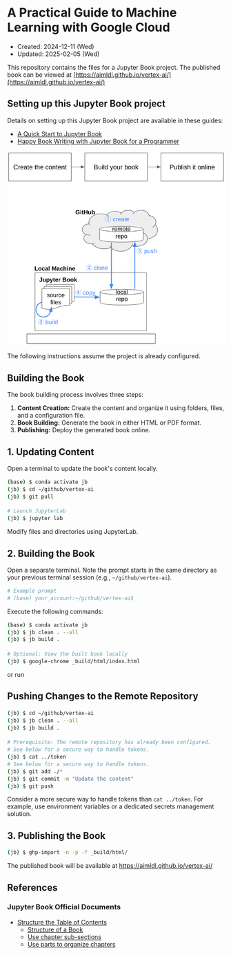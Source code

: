 # A Practical Guide to Machine Learning with Google Cloud
* Created: 2024-12-11 (Wed)
* Updated: 2025-02-05 (Wed)

This repository contains the files for a Jupyter Book project. The published book can be viewed at [https://aimldl.github.io/vertex-ai/](https://aimldl.github.io/vertex-ai/)

## Setting up this Jupyter Book project
Details on setting up this Jupyter Book project are available in these guides:
- [A Quick Start to Jupyter Book](https://docs.google.com/document/d/1PXdBtuoIniWVbuAqwCFzM44fuYRyVbnd84CvRVcIA3M/edit?tab=t.0#heading=h.nghxr9spi7kt)
- [Happy Book Writing with Jupyter Book for a Programmer](https://docs.google.com/document/d/1XQWcRHX990Od6lShArrVzlKUOTdtHs3uFVqvJEp8rqM/edit?tab=t.0)

<img src="img/jupyter_book-entire_process.png">

The following instructions assume the project is already configured.

## Building the Book

The book building process involves three steps:

1. **Content Creation:** Create the content and organize it using folders, files, and a configuration file.
2. **Book Building:** Generate the book in either HTML or PDF format.
3. **Publishing:** Deploy the generated book online.

## 1. Updating Content
Open a terminal to update the book's content locally.

```bash
(base) $ conda activate jb
(jb) $ cd ~/github/vertex-ai
(jb) $ git pull

# Launch JupyterLab
(jb) $ jupyter lab
```

Modify files and directories using JupyterLab.

## 2. Building the Book
Open a separate terminal. Note the prompt starts in the same directory as your previous terminal session (e.g., `~/github/vertex-ai`).
```bash
# Example prompt
# (base) your_account:~/github/vertex-ai$ 
```
Execute the following commands:
```bash
(base) $ conda activate jb
(jb) $ jb clean . --all
(jb) $ jb build .

# Optional: View the built book locally
(jb) $ google-chrome _build/html/index.html
```
or run 

## Pushing Changes to the Remote Repository
```bash
(jb) $ cd ~/github/vertex-ai
(jb) $ jb clean . --all
(jb) $ jb build .

# Prerequisite: The remote repository has already been configured.
# See below for a secure way to handle tokens.
(jb) $ cat ../token
# See below for a secure way to handle tokens.
(jb) $ git add ./*
(jb) $ git commit -m "Update the content"
(jb) $ git push
```
Consider a more secure way to handle tokens than `cat ../token`. For example, use environment variables or a dedicated secrets management solution.

## 3. Publishing the Book

```bash
(jb) $ ghp-import -n -p -f _build/html/
```
The published book will be available at https://aimldl.github.io/vertex-ai/

## References
### Jupyter Book Official Documents
* [Structure the Table of Contents](https://jupyterbook.org/en/stable/structure/toc.html)
  - [Structure of a Book](https://jupyterbook.org/en/stable/structure/toc.html#structure-of-a-book)
  - [Use chapter sub-sections](https://jupyterbook.org/en/stable/structure/toc.html#use-chapter-sub-sections)
  - [Use parts to organize chapters](https://jupyterbook.org/en/stable/structure/toc.html#use-parts-to-organize-chapters)
